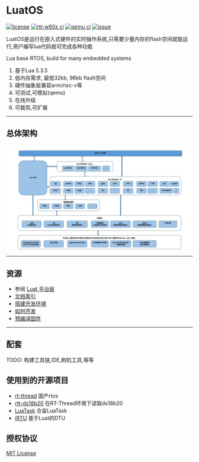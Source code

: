 # LuatOS

[![license](https://img.shields.io/github/license/openLuat/LuatOS)](/LICENSE)
[![rtt-w60x ci](https://github.com/openLuat/LuatOS/workflows/rtt-w60x/badge.svg)](https://github.com/openLuat/LuatOS/actions?query=workflow%3Artt-w60x)
[![qemu ci](https://github.com/openLuat/LuatOS/workflows/qemu-vexpress-a9/badge.svg)](https://github.com/openLuat/LuatOS/actions?query=workflow%3Aqemu-vexpress-a9)
[![issue](https://img.shields.io/github/issues/openLuat/LuatOS)](https://github.com/openLuat/LuatOS/issues)

LuatOS是运行在嵌入式硬件的实时操作系统,只需要少量内存的flash空间就能运行,用户编写lua代码就可完成各种功能

Lua base RTOS, build for many embedded systems

1. 基于Lua 5.3.5
2. 低内存需求, 最低32kb, 96kb flash空间
3. 硬件抽象层兼容arm/risc-v等
4. 可测试,可模拟(qemu)
5. 在线升级
6. 可裁剪,可扩展


----------------------------------------------------------------------------------
## 总体架构

![总体架构](system.jpg)

----------------------------------------------------------------------------------
## 资源

* 参阅 [Luat 平台层](markdown/core/luat_platform.md)
* [文档索引](docs.md)
* [搭建开发环境](markdown/proj/workspace.md)
* [如何开发](markdown/proj/how_to_dev.md)
* [预编译固件](https://github.com/openLuat/LuatOS/releases)

----------------------------------------------------------------------------------
## 配套

TODO: 构建工具链,IDE,刷机工具,等等

## 使用到的开源项目

* [rt-thread](https://github.com/RT-Thread/rt-thread) 国产rtos
* [rtt-ds18b20](https://github.com/willianchanlovegithub/ds18b20) 在RT-Thread环境下读取ds18b20
* [LuaTask](https://github.com/openLuat/Luat_2G_RDA_8955) 合宙LuaTask
* [iRTU](https://github.com/hotdll/iRTU) 基于Luat的DTU

## 授权协议

[MIT License](LICENSE)
